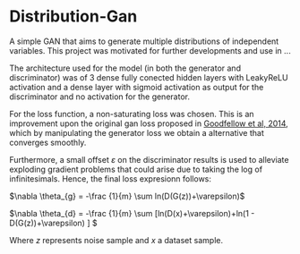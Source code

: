 # Distribution-Gan

A simple GAN that aims to generate multiple distributions of independent variables. This project was motivated for further developments and use in ...

The architecture used for the model (in both the generator and discriminator) was of 3 dense fully conected hidden layers with LeakyReLU activation and a dense layer with sigmoid activation as output for the discriminator and no activation for the generator.

For the loss function, a non-saturating loss was chosen. This is an improvement upon the original gan loss proposed in [Goodfellow et al, 2014](https://arxiv.org/abs/1406.2661), which by manipulating the generator loss we obtain a alternative that converges smoothly. 

Furthermore, a small offset $\varepsilon$ on the discriminator results is used to alleviate exploding gradient problems that could arise due to taking the log of infinitesimals. Hence, the final loss expresionn follows:

$\nabla \theta_{g} = -\frac {1}{m} \sum ln(D(G(z))+\varepsilon)$

$\nabla \theta_{d} = -\frac {1}{m} \sum [ln(D(x)+\varepsilon)+ln(1 - D(G(z))+\varepsilon) ] $

Where $z$ represents noise sample and $x$ a dataset sample.
